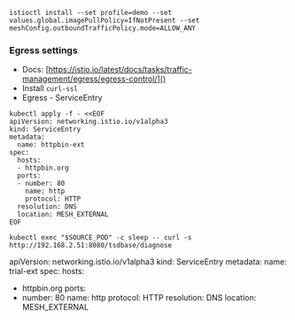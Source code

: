 `istioctl install --set profile=demo --set values.global.imagePullPolicy=IfNotPresent --set meshConfig.outboundTrafficPolicy.mode=ALLOW_ANY`

### Egress settings

- Docs: [https://istio.io/latest/docs/tasks/traffic-management/egress/egress-control/]()
- Install `curl-ssl`
- Egress - ServiceEntry
```
kubectl apply -f - <<EOF
apiVersion: networking.istio.io/v1alpha3
kind: ServiceEntry
metadata:
  name: httpbin-ext
spec:
  hosts:
  - httpbin.org
  ports:
  - number: 80
    name: http
    protocol: HTTP
  resolution: DNS
  location: MESH_EXTERNAL
EOF
```
`kubectl exec "$SOURCE_POD" -c sleep -- curl -s http://192.168.2.51:8080/tsdbase/diagnose`




apiVersion: networking.istio.io/v1alpha3
kind: ServiceEntry
metadata:
  name: trial-ext
spec:
  hosts:
  - httpbin.org
  ports:
  - number: 80
    name: http
    protocol: HTTP
  resolution: DNS
  location: MESH_EXTERNAL